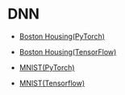# DNN  

* [Boston Housing(PyTorch)](https://github.com/galaxy1014/TorchAndTensorflow/blob/main/DNN/Boston%20Housing(PyTorch).py)

* [Boston Housing(TensorFlow)](https://github.com/galaxy1014/TorchAndTensorflow/blob/main/DNN/Boston%20Housing(TensorFlow).py)

* [MNIST(PyTorch)](https://github.com/galaxy1014/TorchAndTensorflow/blob/main/DNN/MNIST(Torch).py)  

* [MNIST(Tensorflow)](https://github.com/galaxy1014/TorchAndTensorflow/blob/main/DNN/MNIST(Tensorflow).py)
